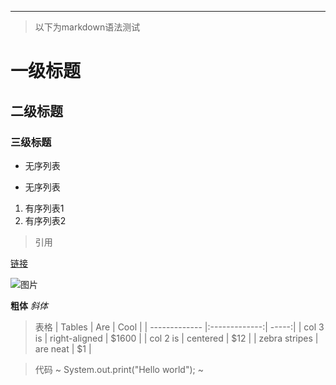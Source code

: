 ***
> 以下为markdown语法测试

# 一级标题
## 二级标题
### 三级标题

- 无序列表
* 无序列表

1. 有序列表1
2. 有序列表2

> 引用

[链接](www.baidu.com)

![图片](http://mouapp.com/Mou_128.png)

**粗体**
*斜体*

> 表格
| Tables        | Are           | Cool  |
| ------------- |:-------------:| -----:|
| col 3 is      | right-aligned | $1600 |
| col 2 is      | centered      |   $12 |
| zebra stripes | are neat      |    $1 |

> 代码
~
    System.out.print("Hello world");
~
